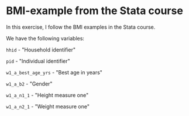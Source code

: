 # BMI-example from the Stata course 

In this exercise, I follow the BMI examples in the Stata course.

We have the following variables:

`hhid`	 - "Household identifier"

`pid`	- "Individual identifier"

`w1_a_best_age_yrs`	- "Best age in years"

`w1_a_b2`	- "Gender"

`w1_a_n1_1`	- "Height measure one"

`w1_a_n2_1`	- "Weight measure one"
